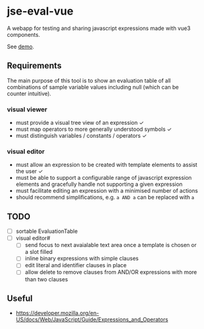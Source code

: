# jse-eval-vue

A webapp for testing and sharing javascript expressions made with vue3 components.

See [demo](https://mattsouth.github.io/jse-eval-vue/).

## Requirements

The main purpose of this tool is to show an evaluation table of all combinations of 
sample variable values including null (which can be counter intuitive). 

### visual viewer

* must provide a visual tree view of an expression &#x2713;
* must map operators to more generally understood symbols &#x2713;
* must distinguish variables / constants / operators &#x2713;

### visual editor

* must allow an expression to be created with template elements to assist the user &#x2713;
* must be able to support a configurable range of javascript expression elements and gracefully handle not supporting a given expression
* must facilitate editing an expression with a minimised number of actions
* should recommend simplifications, e.g. ``a AND a`` can be replaced with ``a``

## TODO

- [ ] sortable EvaluationTable
- [ ] visual editor#
  - [ ] send focus to next avaialable text area once a template is chosen or a slot filled
  - [ ] inline binary expressions with simple clauses
  - [ ] edit literal and identifier clauses in place
  - [ ] allow delete to remove clauses from AND/OR expressions with more than two clauses

## Useful

* https://developer.mozilla.org/en-US/docs/Web/JavaScript/Guide/Expressions_and_Operators

